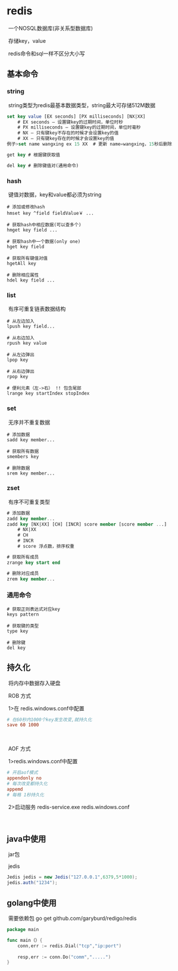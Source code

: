 # redis	

​	一个NOSQL数据库(非关系型数据库)

​	存储key，value

​	redis命令和sql一样不区分大小写



## 基本命令

### string

​	string类型为redis最基本数据类型，string最大可存储512M数据

```sql
set key value [EX seconds] [PX milliseconds] [NX|XX]
	# EX seconds – 设置键key的过期时间，单位时秒
	# PX milliseconds – 设置键key的过期时间，单位时毫秒
	# NX – 只有键key不存在的时候才会设置key的值
	# XX – 只有键key存在的时候才会设置key的值
例子>set name wangxing ex 15 XX  # 更新 name=wangxing，15秒后删除

get key # 根据键获取值

del key # 删除键值对(通用命令)
```



### hash

​	键值对数据，key和value都必须为string

```
# 添加或修改hash
hmset key ^field fieldValue￥ ...

# 获取hash中相应数据(可以查多个)
hmget key field ...

# 获取hash中一个数据(only one)
hget key field

# 获取所有键值对值
hgetAll key

# 删除相应属性
hdel key field ...
```



### list

​	有序可重复链表数据结构

```
# 从左边加入
lpush key field...

# 从右边加入
rpush key value

# 从左边弹出
lpop key

# 从右边弹出
rpop key

# 便利元素（左->右） !! 包含尾部
lrange key startIndex stopIndex
```



### set

​	无序并不重复数据

```
# 添加数据
sadd key member...

# 获取所有数据
smembers key

# 删除数据
srem key member...
```



### zset

​	有序不可重复类型

```sql
# 添加数据
zadd key member...
zadd key [NX|XX] [CH] [INCR] score member [score member ...]
	# NX|XX
	# CH
	# INCR
	# score 浮点数，排序权重

# 获取所有成员
zrange key start end 

# 删除对应成员
zrem key member...
```



### 通用命令

```
# 获取正则表达式对应key
keys pattern

# 获取键的类型 
type key

# 删除键
del key
```



## 持久化

​	将内存中数据存入硬盘

​	ROB 方式

​		1>在 redis.windows.conf中配置

```conf
# 在60秒内1000个key发生改变,就持久化
save 60 1000
```

​		

​	AOF 方式

​		1>redis.windows.conf中配置

```conf
# 开启aof模式
appendonly no
# 每次改变都持久化
appemd
# 每格 1秒持久化

```

​		2>启动服务 redis-service.exe  redis.windows.conf

​		

## java中使用

​	jar包

​		jedis

```java
Jedis jedis = new Jedis("127.0.0.1",6379,5*1000);
jedis.auth("1234");

```



## golang中使用

​	需要依赖包 go get github.com/garyburd/redigo/redis

```go
package main

func main（）{
    conn,err := redis.Dial("tcp","ip:port")
    
    resp,err := conn.Do("comm",".....")
}
```

​		

